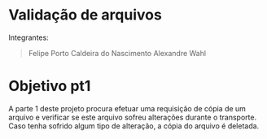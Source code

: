 # Validação de arquivos
Integrantes:

>Felipe Porto Caldeira do Nascimento
>Alexandre Wahl

# Objetivo pt1

A parte 1 deste projeto procura efetuar uma requisição de cópia de um arquivo e verificar se este arquivo sofreu alterações durante o transporte. Caso tenha sofrido algum tipo de alteração, a cópia do arquivo é deletada.

